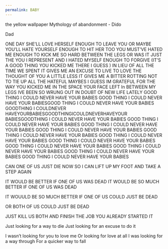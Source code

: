 ```yaml
---
permalink: BABY
---
```

the yellow wallpaper 
Mythology of abandonment - Dido 

Dad 







ONE DAY SHE’LL LOVE HERSELF 
ENOUGH TO LEAVE YOU 
OR MAYBE YOU’LL HATE YOURSELF 
ENOUGH TO HIT HER TOO 
YOU MUST’VE HATED ME ENOUGH 
TO KICK ME SO HARD BETWEEN THE LEGS 
OR WAS IT JUST THE YOU I REPRESENT 
AND I HATED MYSELF ENOUGH TO FORGIVE 
(IT’S A GOOD THING YOU KICKED ME THERE I GUESS )
IN LIEU OF ALL THE TIME WE SPENT 
IT GIVES ME AN EXCUSE TO LIVE 
TO LOVE THE THOUGHT OF YOU A LITTLE LESS 
IT GIVES ME A BITTER ROTTING NOT 
TO TIE UP ALL THE HATEFUL MAYBES 
I GUESS IM GRATEFUL FOR THE WAY YOU KICKED ME 
IN THE SPACE YOUR FACE LEFT 
In BETWEEN MY LEGS 
IVE BEEN SO WRUNG OUT IN DOUBT OF NEW LIFE LATELY
GOOD THING I COULD NEVER HAVE YOUR BABIES 
GOOD THING I COULD NEVER HAVE YOUR BABIESGOOD THING I COULD NEVER HAVE YOUR BABIES GOODTHING I COULDNEVER HAVEYOURBABIESGOODTHINGICOULDNEVERHAVEYOUR BABIESGOODTHING I COULD NEVER HAVE YOUR BABIES GOOD THING I COULD NEVER HAVE YOUR BABIES GOOD THING I COULD NEVER HAVE YOUR BABIES GOOD THING I COULD NEVER HAVE YOUR BABIES GOOD THING I COULD NEVER HAVE YOUR BABIES GOOD THING I COULD NEVER HAVE YOUR BABIES GOOD THING I COULD NEVER HAVE YOUR BABIES GOOD THING I COULD NEVER HAVE YOUR BABIES GOOD THING I COULD NEVER HAVE YOUR BABIES GOOD THING I COULD NEVER HAVE YOUR BABIES GOOD THING I COULD NEVER HAVE YOUR BABIES 


CAN ONE OF US 
JUST DIE NOW 
SO I CAN 
LIFT UP MY FOOT 
AND TAKE A STEP
AGAIN 



IT WOULD BE BETTER IF 
ONE OF US WAS DEAD 
IT WOULD BE SO MUCH BETTER 
IF ONE OF US WAS DEAD 

IT WOUULD BE SO MUCH BETTER 
IF ONE OF US COULD JUST BE DEAD 

OR BOTH OF US COULD JUST BE DEAD 

JUST KILL US BOTH AND FINISH THE JOB 
YOU ALREADY STARTED IT 

Just looking for a way to die 
Just looking for an excuse to do it 

I wasn’t looking for you to love me
Or looking for love at all 
I was looking for a way through 
For a quicker  way to fall